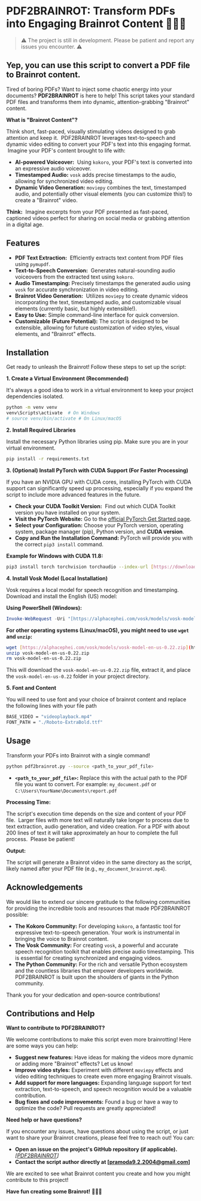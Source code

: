 # PDF2BRAINROT: Transform PDFs into Engaging Brainrot Content 🧠😵‍💫

> ⚠️ The project is still in development. Please be patient and report any issues you encounter. ⚠️

## Yep, you can use this script to convert a PDF file to Brainrot content.

Tired of boring PDFs? Want to inject some chaotic energy into your documents? **PDF2BRAINROT** is here to help! This script takes your standard PDF files and transforms them into dynamic, attention-grabbing "Brainrot" content.

**What is "Brainrot Content"?**

Think short, fast-paced, visually stimulating videos designed to grab attention and keep it.  PDF2BRAINROT leverages text-to-speech and dynamic video editing to convert your PDF's text into this engaging format.  Imagine your PDF's content brought to life with:

- **AI-powered Voiceover:**  Using `kokoro`, your PDF's text is converted into an expressive audio voiceover.
- **Timestamped Audio:** `vosk` adds precise timestamps to the audio, allowing for synchronized video editing.
- **Dynamic Video Generation:** `moviepy` combines the text, timestamped audio, and potentially other visual elements (you can customize this!) to create a "Brainrot" video.

**Think:**  Imagine excerpts from your PDF presented as fast-paced, captioned videos perfect for sharing on social media or grabbing attention in a digital age.

## Features

- **PDF Text Extraction:**  Efficiently extracts text content from PDF files using `pymupdf`.
- **Text-to-Speech Conversion:**  Generates natural-sounding audio voiceovers from the extracted text using `kokoro`.
- **Audio Timestamping:** Precisely timestamps the generated audio using `vosk` for accurate synchronization in video editing.
- **Brainrot Video Generation:**  Utilizes `moviepy` to create dynamic videos incorporating the text, timestamped audio, and customizable visual elements (currently basic, but highly extensible!).
- **Easy to Use:** Simple command-line interface for quick conversion.
- **Customizable (Future Potential):** The script is designed to be extensible, allowing for future customization of video styles, visual elements, and "Brainrot" effects.

## Installation

Get ready to unleash the Brainrot! Follow these steps to set up the script:

**1. Create a Virtual Environment (Recommended)**

It's always a good idea to work in a virtual environment to keep your project dependencies isolated.

```bash
python -m venv venv
venv\Scripts\activate  # On Windows
# source venv/bin/activate # On Linux/macOS
```

**2. Install Required Libraries**

Install the necessary Python libraries using pip. Make sure you are in your virtual environment.

```bash
pip install -r requirements.txt
```

**3. (Optional) Install PyTorch with CUDA Support (For Faster Processing)**

If you have an NVIDIA GPU with CUDA cores, installing PyTorch with CUDA support can significantly speed up processing, especially if you expand the script to include more advanced features in the future.

- **Check your CUDA Toolkit Version:**  Find out which CUDA Toolkit version you have installed on your system.
- **Visit the PyTorch Website:** Go to the [official PyTorch Get Started page](https://pytorch.org/get-started/locally/).
- **Select your Configuration:** Choose your PyTorch version, operating system, package manager (pip), Python version, and **CUDA version**.
- **Copy and Run the Installation Command:** PyTorch will provide you with the correct `pip3 install` command.

**Example for Windows with CUDA 11.8:**

```bash
pip3 install torch torchvision torchaudio --index-url [https://download.pytorch.org/whl/cu118](https://download.pytorch.org/whl/cu118)

```

**4. Install Vosk Model (Local Installation)**

Vosk requires a local model for speech recognition and timestamping. Download and install the English (US) model:

**Using PowerShell (Windows):**

```powershell
Invoke-WebRequest -Uri "[https://alphacephei.com/vosk/models/vosk-model-en-us-0.22.zip](https://alphacephei.com/vosk/models/vosk-model-en-us-0.22.zip)" -OutFile "vosk-model-en-us-0.22.zip"; Expand-Archive -Path "vosk-model-en-us-0.22.zip" -DestinationPath "." -Force; Remove-Item "vosk-model-en-us-0.22.zip"
```

**For other operating systems (Linux/macOS), you might need to use `wget` and `unzip`:**

```bash
wget [https://alphacephei.com/vosk/models/vosk-model-en-us-0.22.zip](https://alphacephei.com/vosk/models/vosk-model-en-us-0.22.zip)
unzip vosk-model-en-us-0.22.zip
rm vosk-model-en-us-0.22.zip
```

This will download the `vosk-model-en-us-0.22.zip` file, extract it, and place the `vosk-model-en-us-0.22` folder in your project directory.

**5. Font and Content**

You will need to use font and your choice of brainrot content and replace the following lines with your file path

```bash
BASE_VIDEO = "videoplayback.mp4"
FONT_PATH = "./Roboto-ExtraBold.ttf"
```

## Usage

Transform your PDFs into Brainrot with a single command!

```bash
python pdf2brainrot.py --source <path_to_your_pdf_file>
```

- **`<path_to_your_pdf_file>`:** Replace this with the actual path to the PDF file you want to convert. For example: `my_document.pdf` or `C:\Users\YourName\Documents\report.pdf`

**Processing Time:**

The script's execution time depends on the size and content of your PDF file.  Larger files with more text will naturally take longer to process due to text extraction, audio generation, and video creation. For a PDF with about 200 lines of text it will take approximately an hour to complete the full process.  Please be patient!

**Output:**

The script will generate a Brainrot video in the same directory as the script, likely named after your PDF file (e.g., `my_document_brainrot.mp4`).

## Acknowledgements

We would like to extend our sincere gratitude to the following communities for providing the incredible tools and resources that made PDF2BRAINROT possible:

- **The Kokoro Community:** For developing `kokoro`, a fantastic tool for expressive text-to-speech generation. Your work is instrumental in bringing the voice to Brainrot content.
- **The Vosk Community:** For creating `vosk`, a powerful and accurate speech recognition toolkit that enables precise audio timestamping. This is essential for creating synchronized and engaging videos.
- **The Python Community:** For the rich and versatile Python ecosystem and the countless libraries that empower developers worldwide. PDF2BRAINROT is built upon the shoulders of giants in the Python community.

Thank you for your dedication and open-source contributions!

## Contributions and Help

**Want to contribute to PDF2BRAINROT?**

We welcome contributions to make this script even more brainrotting! Here are some ways you can help:

- **Suggest new features:** Have ideas for making the videos more dynamic or adding more "Brainrot" effects? Let us know!
- **Improve video styles:** Experiment with different `moviepy` effects and video editing techniques to create even more engaging Brainrot visuals.
- **Add support for more languages:** Expanding language support for text extraction, text-to-speech, and speech recognition would be a valuable contribution.
- **Bug fixes and code improvements:** Found a bug or have a way to optimize the code? Pull requests are greatly appreciated!

**Need help or have questions?**

If you encounter any issues, have questions about using the script, or just want to share your Brainrot creations, please feel free to reach out! You can:

- **Open an issue on the project's GitHub repository (if applicable).** _\[[PDF2BRAINROT](https://github.com/Pramoda-S-R/PDF2BRAINROT)]_
- **Contact the script author directly at \[pramoda9.2.2004@gmail.com]**

We are excited to see what Brainrot content you create and how you might contribute to this project!

**Have fun creating some Brainrot!** 😵‍💫🎉
